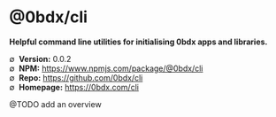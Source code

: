 # @0bdx/cli

__Helpful command line utilities for initialising 0bdx apps and libraries.__

∅&nbsp; __Version:__ 0.0.2  
∅&nbsp; __NPM:__ <https://www.npmjs.com/package/@0bdx/cli>  
∅&nbsp; __Repo:__ <https://github.com/0bdx/cli>  
∅&nbsp; __Homepage:__ <https://0bdx.com/cli>

@TODO add an overview
